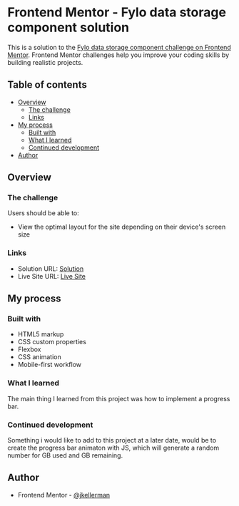 # Frontend Mentor - Fylo data storage component solution

This is a solution to the [Fylo data storage component challenge on Frontend Mentor](https://www.frontendmentor.io/challenges/fylo-data-storage-component-1dZPRbV5n). Frontend Mentor challenges help you improve your coding skills by building realistic projects.

## Table of contents

- [Overview](#overview)
  - [The challenge](#the-challenge)
  - [Links](#links)
- [My process](#my-process)
  - [Built with](#built-with)
  - [What I learned](#what-i-learned)
  - [Continued development](#continued-development)
- [Author](#author)

## Overview

### The challenge

Users should be able to:

- View the optimal layout for the site depending on their device's screen size

### Links

- Solution URL: [Solution](https://github.com/jkellerman/fylo-data-storage)
- Live Site URL: [Live Site](https://jkellerman.github.io/fylo-data-storage/)

## My process

### Built with

- HTML5 markup
- CSS custom properties
- Flexbox
- CSS animation
- Mobile-first workflow

### What I learned

The main thing I learned from this project was how to implement a progress bar.

### Continued development

Something i would like to add to this project at a later date, would be to create the progress bar animaton with JS, which will generate a random number for GB used and GB remaining.

## Author

- Frontend Mentor - [@jkellerman](https://www.frontendmentor.io/profile/jkellerman)
